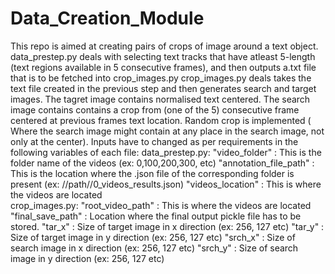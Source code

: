 # Data_Creation_Module

This repo is aimed at creating pairs of crops of image around a text object.
data_prestep.py deals with selecting text tracks that have atleast 5-length (text regions available in 5 consecutive frames), and then outputs
  a.txt file that is to be fetched into crop_images.py
crop_images.py deals takes the text file created in the previous step and then generates search and target images.
  The tagret image contains normalised text centered.
  The search image contains contains a crop from (one of the 5) consecutive frame centered at previous frames text location.
  Random crop is implemented ( Where the search image might contain at any place in the search image, not only at the center).
Inputs have to changed as per requirements in the following variables of each file:
  data_prestep.py:
    "video_folder" : This is the folder name of the videos (ex: 0,100,200,300, etc)
    "annotation_file_path" : This is the location where the .json file of the corresponding folder is present (ex: //path//0_videos_results.json)
    "videos_location" : This is where the videos are located  
  crop_images.py:
    "root_video_path" : This is where the videos are located  
    "final_save_path" : Location where the final output pickle file has to be stored.
    "tar_x" : Size of target image in x direction (ex: 256, 127 etc)
    "tar_y" : Size of target image in y direction (ex: 256, 127 etc)
    "srch_x" : Size of search image in x direction (ex: 256, 127 etc)
    "srch_y" : Size of search image in y direction (ex: 256, 127 etc)
    
